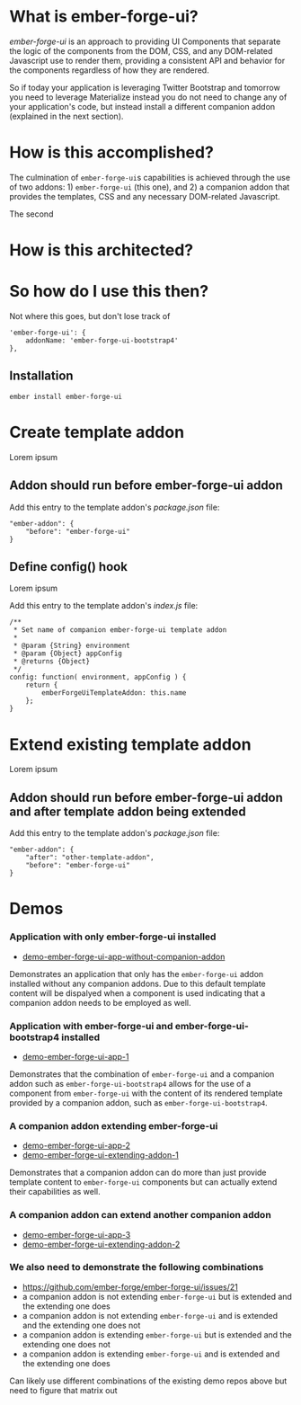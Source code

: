 # What is ember-forge-ui?

*ember-forge-ui* is an approach to providing UI Components that separate the logic of the components from the DOM, CSS, and any DOM-related Javascript use to render them, providing a consistent API and behavior for the components regardless of how they are rendered.

So if today your application is leveraging Twitter Bootstrap and tomorrow you need to leverage Materialize instead you do not need to change any of your application's code, but instead install a different companion addon (explained in the next section).

# How is this accomplished?

The culmination of `ember-forge-ui`s capabilities is achieved through the use of two addons: 1) `ember-forge-ui` (this one), and 2) a companion addon that provides the templates, CSS and any necessary DOM-related Javascript.

The second

# How is this architected?


# So how do I use this then?

Not where this goes, but don't lose track of

```
'ember-forge-ui': {
    addonName: 'ember-forge-ui-bootstrap4'
},
```



## Installation

`ember install ember-forge-ui`







# Create template addon

Lorem ipsum

## Addon should run before ember-forge-ui addon

Add this entry to the template addon's *package.json* file:

    "ember-addon": {
        "before": "ember-forge-ui"
    }

## Define config() hook

Lorem ipsum

Add this entry to the template addon's *index.js* file:

    /**
     * Set name of companion ember-forge-ui template addon
     *
     * @param {String} environment
     * @param {Object} appConfig
     * @returns {Object}
     */
    config: function( environment, appConfig ) {
        return {
            emberForgeUiTemplateAddon: this.name
        };
    }

# Extend existing template addon

Lorem ipsum

## Addon should run before ember-forge-ui addon and after template addon being extended

Add this entry to the template addon's *package.json* file:

    "ember-addon": {
        "after": "other-template-addon",
        "before": "ember-forge-ui"
    }



# Demos

### Application with only ember-forge-ui installed

* [demo-ember-forge-ui-app-without-companion-addon](https://github.com/ember-forge/demo-ember-forge-ui-app-without-companion-addon)

Demonstrates an application that only has the `ember-forge-ui` addon installed without any companion addons.  Due to this default template content will be dispalyed when a component is used indicating that a companion addon needs to be employed as well.


### Application with ember-forge-ui and ember-forge-ui-bootstrap4 installed

* [demo-ember-forge-ui-app-1](https://github.com/ember-forge/demo-ember-forge-ui-app-1)

Demonstrates that the combination of `ember-forge-ui` and a companion addon such as `ember-forge-ui-bootstrap4` allows for the use of a component from `ember-forge-ui` with the content of its rendered template provided by a companion addon, such as `ember-forge-ui-bootstrap4`.


### A companion addon extending ember-forge-ui

* [demo-ember-forge-ui-app-2](https://github.com/ember-forge/demo-ember-forge-ui-app-2)
* [demo-ember-forge-ui-extending-addon-1](https://github.com/ember-forge/demo-ember-forge-ui-extending-addon-1)

Demonstrates that a companion addon can do more than just provide template content to `ember-forge-ui` components but can actually extend their capabilities as well.


### A companion addon can extend another companion addon

* [demo-ember-forge-ui-app-3](https://github.com/ember-forge/demo-ember-forge-ui-app-3)
* [demo-ember-forge-ui-extending-addon-2](https://github.com/ember-forge/demo-ember-forge-ui-extending-addon-2)




### We also need to demonstrate the following combinations

* https://github.com/ember-forge/ember-forge-ui/issues/21
* a companion addon is not extending `ember-forge-ui` but is extended and the extending one does
* a companion addon is not extending `ember-forge-ui` and is extended and the extending one does not
* a companion addon is extending `ember-forge-ui` but is extended and the extending one does not
* a companion addon is extending `ember-forge-ui` and is extended and the extending one does


Can likely use different combinations of the existing demo repos above but need to figure that matrix out




